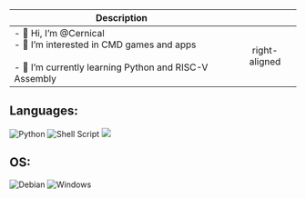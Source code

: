 | Description   |               |
| ------------- |:-------------:|
| - 👋 Hi, I’m @Cernical <br>- 👀 I’m interested in CMD games and apps</br> <br>- 🌱 I’m currently learning Python and RISC-V Assembly</br>      | right-aligned |

<h2>Languages:</h2>

![Python](https://img.shields.io/badge/python-3670A0?style=for-the-badge&logo=python&logoColor=ffdd54) ![Shell Script](https://img.shields.io/badge/shell_script-%23121011.svg?style=for-the-badge&logo=gnu-bash&logoColor=white) ![](https://img.shields.io/badge/Assembly-RISC--V-yellow?style=for-the-badge&logo=atom) &ensp;

<h2>OS:</h2>

![Debian](https://img.shields.io/badge/Debian-D70A53?style=for-the-badge&logo=debian&logoColor=white) ![Windows](https://img.shields.io/badge/Windows-0078D6?style=for-the-badge&logo=windows&logoColor=white) &ensp;

<!---
- 💞️ I’m looking to collaborate on ...
- 📫 How to reach me ...


Cernical/Cernical is a ✨ special ✨ repository because its `README.md` (this file) appears on your GitHub profile.
You can click the Preview link to take a look at your changes.
--->
